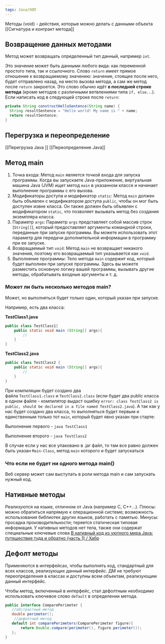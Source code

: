 ```yaml
---
tags: Java/ООП
--- 
```

Методы (void) - действия, которые можно делать с данными объекта
[[Сигнатура и контракт метода]]
## Возвращение данных методами
Метод может возвращать определенный тип данный, например `int`.

Это значение может быть данными любого вида: как переменной простого типа, так и ссылочного. Слово `return` имеет прямое отношение к возвращаемому значению: значение, стоящее после него, будет отправлено назад, на место вызова метода, а сам же метод после `return` закроется. Это слово обычно идёт **в последней строке метода** (кроме методов с различными ветвлениями типа `if, else..`.). Если написать код в следующей строке после `return`:

```java
private String constructHelloSentence(String name) {
  String resultSentence = "Hello world! My name is " + name;
  return resultSentence;
}
```

## Перегрузка и переопределение
[[Перегрузка Java ]]
[[Переопределение Java]]

## Метод main
1. Точка входа: Метод `main` является точкой входа для запуска программы. Когда вы запускаете Java-приложение, виртуальная машина Java (JVM) ищет метод `main` в указанном классе и начинает выполнение программы с его вызова.
2. Модификаторы доступа и модификатор `static`: Метод `main` должен быть объявлен с модификатором доступа `public`, чтобы он мог быть доступен извне класса. Он также должен быть объявлен с модификатором `static`, что позволяет вызывать метод без создания экземпляра класса.
3. Параметр `args`: Параметр `args` представляет собой массив строк (`String[]`), который предоставляет аргументы командной строки, переданные при запуске программы. Вы можете использовать этот параметр для передачи дополнительной информации в программу при ее запуске.
4. Возвращаемый тип `void`: Метод `main` не возвращает никакого значения, поэтому его возвращаемый тип указывается как `void`.
5. Выполнение программы: Тело метода `main` содержит код, который будет выполнен при запуске программы. Здесь вы можете разместить основную логику вашей программы, вызывать другие методы, обрабатывать входные аргументы и т. д.
### Может ли быть несколько методов main?
Может, но выполняться будет только один, который указан при запуске.

Например, есть два класса:

**TestClass1.java**

```java
public class TestClass1{
    public static void main (String[] args){
        // 
    }
}
```

**TestClass2.java**

```java
public class TestClass2 {
    public static void main (String[] args){
        // 
    }
}
```
При компиляции будет создано два файла `TestClass1.class` и `TestClass2.class` (если будет два public класса в одном файле - компилятор выдаст ошибку `error: class TestClass2 is public, should be declared in a file named TestClass2.java`). А так как у нас будет создано два класса, то выполняться будет первым и единственным только тот `main`, который будет явно указан при старте:

Выполнение первого - `java TestClass1`

Выполнение второго - `java TestClass2`

В случае если у нас все упаковано в .jar файл, то там все равно должен быть указан `Main-Class`, метод `main` которого и будет запускаться
### Что если не будет ни одного метода main()
Веб сервер может сам выступать в роли метода main и сам запускать нужный код.
## Нативные методы
Реализуются на языке, отличном от Java (например С, С++...).
Плюсы: можно обратиться напрямую к операционной системе; возможность использования библиотек других языков, работать с памятью. Минусы: просадка производительности; теряется статическая типовая информация.
У нативных методов нет тела, также они содержат специальные ключевые слова
[В нативный код из уютного мира Java: путешествие туда и обратно (часть 1) / Хабр](https://habr.com/ru/company/jugru/blog/521672/)

## Дефолт методы
Применяются в интерфейсах, чтобы выполнять код, стандартный для всех классов, реализующих данный интерфейс. ДМ не требуют переопределения в классах и доступны всем объектам, реализующим данный интерфейс.

Чтобы метод, включенный в интерфейс, стал дефолтным необходимо использовать ключевое слово `default` в определении метода.
```java
public interface ComparePerimeter {
   //абстрактный метод
   double perimeter(); 
	//дефолтный метод
   default int comparePerimeters(ComparePerimeter figure){ 
       return Double.compare(perimeter(), figure.perimeter());
   };
}
```

